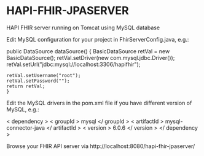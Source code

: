 # HAPI-FHIR-JPASERVER
HAPI FHIR server running on Tomcat using MySQL database

Edit MySQL configuration for your project in FhirServerConfig.java, e.g.:

public DataSource dataSource() {
	BasicDataSource retVal = new BasicDataSource();
	retVal.setDriver(new com.mysql.jdbc.Driver());
	retVal.setUrl("jdbc:mysql://localhost:3306/hapifhir");
	
	retVal.setUsername("root");
	retVal.setPassword("");
	return retVal;
	}

Edit the MySQL drivers in the pom.xml file if you have different version of MySQL, e.g.:

< dependency >
  < groupId > mysql </ groupId >
  < artifactId > mysql-connector-java </ artifactId >
  < version > 6.0.6 </ version >
</ dependency >

Browse your FHIR API server via http://localhost:8080/hapi-fhir-jpaserver/
